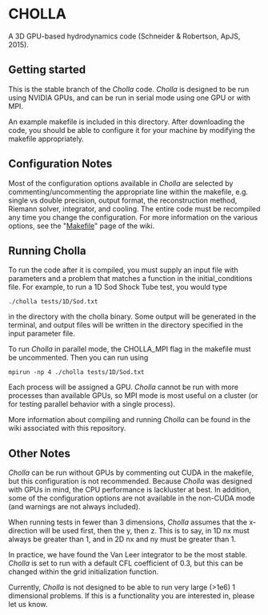 CHOLLA
============
A 3D GPU-based hydrodynamics code (Schneider & Robertson, ApJS, 2015).

Getting started
----------------
This is the stable branch of the *Cholla* code. *Cholla* is designed to 
be run using NVIDIA GPUs, and can be run in serial mode using one GPU
or with MPI.

An example makefile is included in this directory. After downloading the code, you should
be able to configure it for your machine by modifying the makefile appropriately.


Configuration Notes
------------
Most of the configuration options available in *Cholla* are selected by commenting/uncommenting
the appropriate line within the makefile, e.g. single vs
double precision, output format, the reconstruction method, Riemann solver, integrator, 
and cooling. The entire code must be recompiled any time you change the configuration. For more information on the various options, see the "[Makefile](https://github.com/cholla-hydro/cholla/wiki/Makefile)" page of the wiki.


Running Cholla
--------------
To run the code after it is compiled, you must supply an input file with parameters and a problem that matches a function
in the initial_conditions file. For example, to run a 1D Sod Shock Tube test, you would type

```./cholla tests/1D/Sod.txt```

in the directory with the cholla binary. Some output will be generated in the terminal, and output files will be written in the directory specified in the input parameter file.

To run *Cholla* in parallel mode, the CHOLLA_MPI flag in the makefile must be uncommented. Then you can run
using

```mpirun -np 4 ./cholla tests/1D/Sod.txt```

Each process will be assigned a GPU. *Cholla* cannot be run with more processes than available GPUs,
so MPI mode is most useful on a cluster (or for testing parallel behavior with a single process).

More information about compiling and running *Cholla* can be found in the wiki associated with this repository.

Other Notes
--------------

*Cholla* can be run without GPUs by commenting out CUDA in the makefile, but this configuration is not recommended. Because *Cholla*
was designed with GPUs in mind, the CPU performance is lackluster at best. In addition, some 
of the configuration options are not available in the non-CUDA mode (and warnings are not always included).

When running tests in fewer than 3 dimensions, *Cholla* assumes that the x-direction will be used first, then
the y, then z. This is to say, in 1D nx must always be greater than 1, and in 2D nx and ny must be greater than 1.

In practice, we have found the Van Leer integrator to be the most stable. *Cholla* is set to run with a default CFL coefficient of 0.3, but this can be changed within the grid initialization function.

Currently, *Cholla* is not designed to be able to run very large (>1e6) 1 dimensional problems. If this is a functionality you are
interested in, please let us know.
